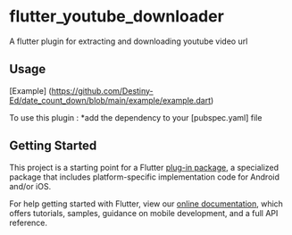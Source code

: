 # flutter_youtube_downloader

A flutter plugin for extracting and downloading youtube video url

## Usage

[Example] (https://github.com/Destiny-Ed/date_count_down/blob/main/example/example.dart)

To use this plugin : *add the dependency to your [pubspec.yaml] file



## Getting Started

This project is a starting point for a Flutter
[plug-in package](https://flutter.dev/developing-packages/),
a specialized package that includes platform-specific implementation code for
Android and/or iOS.

For help getting started with Flutter, view our
[online documentation](https://flutter.dev/docs), which offers tutorials,
samples, guidance on mobile development, and a full API reference.


